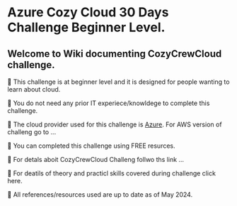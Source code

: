 # Azure Cozy Cloud 30 Days Challenge Beginner Level. 

## Welcome to Wiki documenting CozyCrewCloud challenge. 

📌 This challenge is at beginner level and it is designed for people wanting to learn about cloud.

📌 You do not need any prior IT experiece/knowldege to complete this challenge. 

📌 The cloud provider used for this challenge is [Azure](https://azure.microsoft.com/en-gb/).  For AWS version of challeng go to ...

📌 You can completed this challenge using FREE resurces.

📌 For detals aboit CozyCrewCloud Challeng follwo ths link ...
  

📌 For deatils of theory and practicl skills covered during challenge click here.

📌 All references/resources used are up to date as of May 2024. 










